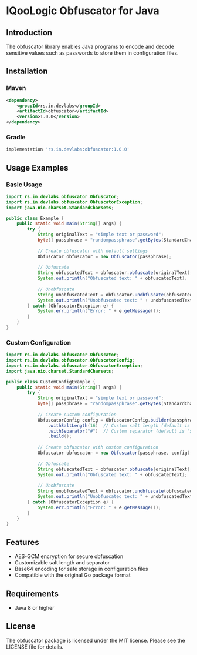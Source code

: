 # IQooLogic Obfuscator for Java

## Introduction
The obfuscator library enables Java programs to encode and decode sensitive values such as passwords to store them in configuration files.

## Installation

### Maven
```xml
<dependency>
    <groupId>rs.in.devlabs</groupId>
    <artifactId>obfuscator</artifactId>
    <version>1.0.0</version>
</dependency>
```

### Gradle
```groovy
implementation 'rs.in.devlabs:obfuscator:1.0.0'
```

## Usage Examples

### Basic Usage
```java
import rs.in.devlabs.obfuscator.Obfuscator;
import rs.in.devlabs.obfuscator.ObfuscatorException;
import java.nio.charset.StandardCharsets;

public class Example {
    public static void main(String[] args) {
        try {
            String originalText = "simple text or password";
            byte[] passphrase = "randompassphrase".getBytes(StandardCharsets.UTF_8);
            
            // Create obfuscator with default settings
            Obfuscator obfuscator = new Obfuscator(passphrase);
            
            // Obfuscate
            String obfuscatedText = obfuscator.obfuscate(originalText);
            System.out.println("Obfuscated text: " + obfuscatedText);
            
            // Unobfuscate
            String unobfuscatedText = obfuscator.unobfuscate(obfuscatedText);
            System.out.println("Unobfuscated text: " + unobfuscatedText);
        } catch (ObfuscatorException e) {
            System.err.println("Error: " + e.getMessage());
        }
    }
}
```

### Custom Configuration
```java
import rs.in.devlabs.obfuscator.Obfuscator;
import rs.in.devlabs.obfuscator.ObfuscatorConfig;
import rs.in.devlabs.obfuscator.ObfuscatorException;
import java.nio.charset.StandardCharsets;

public class CustomConfigExample {
    public static void main(String[] args) {
        try {
            String originalText = "simple text or password";
            byte[] passphrase = "randompassphrase".getBytes(StandardCharsets.UTF_8);
            
            // Create custom configuration
            ObfuscatorConfig config = ObfuscatorConfig.builder(passphrase)
                .withSaltLength(16)  // Custom salt length (default is 8)
                .withSeparator("#")  // Custom separator (default is "$")
                .build();
            
            // Create obfuscator with custom configuration
            Obfuscator obfuscator = new Obfuscator(passphrase, config);
            
            // Obfuscate
            String obfuscatedText = obfuscator.obfuscate(originalText);
            System.out.println("Obfuscated text: " + obfuscatedText);
            
            // Unobfuscate
            String unobfuscatedText = obfuscator.unobfuscate(obfuscatedText);
            System.out.println("Unobfuscated text: " + unobfuscatedText);
        } catch (ObfuscatorException e) {
            System.err.println("Error: " + e.getMessage());
        }
    }
}
```

## Features
- AES-GCM encryption for secure obfuscation
- Customizable salt length and separator
- Base64 encoding for safe storage in configuration files
- Compatible with the original Go package format

## Requirements
- Java 8 or higher

## License
The obfuscator package is licensed under the MIT license.
Please see the LICENSE file for details.
